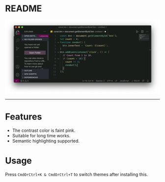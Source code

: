 # README

![Viewing](./SS.png)

---

# Features

- The contrast color is faint pink.
- Suitable for long time works.
- Semantic highlighting supported.

# Usage

Press `CmdOrCtrl+K & CmdOrCtrl+T` to switch themes after installing this.
